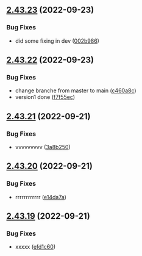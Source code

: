 ## [2.43.23](https://github.com/plazo1975/mvcdotnetdocker/compare/v2.43.22...v2.43.23) (2022-09-23)


### Bug Fixes

* did some fixing in dev ([002b986](https://github.com/plazo1975/mvcdotnetdocker/commit/002b986e5eafe1557b435cd22e660099215dd75f))



## [2.43.22](https://github.com/plazo1975/mvcdotnetdocker/compare/v2.43.21...v2.43.22) (2022-09-23)


### Bug Fixes

* change branche from master to main ([c460a8c](https://github.com/plazo1975/mvcdotnetdocker/commit/c460a8c71926d91b01acd0a4e52fc2facb75fe9d))
* version1 done ([f7f55ec](https://github.com/plazo1975/mvcdotnetdocker/commit/f7f55ecd9607a7b4bba511d8ccf5d6b1e0751d0e))



## [2.43.21](https://github.com/plazo1975/mvcdotnetdocker/compare/v2.43.20...v2.43.21) (2022-09-21)


### Bug Fixes

* vvvvvvvvv ([3a8b250](https://github.com/plazo1975/mvcdotnetdocker/commit/3a8b2505bb82617f5cefea085102ead40ffee82f))



## [2.43.20](https://github.com/plazo1975/mvcdotnetdocker/compare/v2.43.19...v2.43.20) (2022-09-21)


### Bug Fixes

* rrrrrrrrrrrr ([e14da7a](https://github.com/plazo1975/mvcdotnetdocker/commit/e14da7aa4a80a9ac7980b647bd761be8c73a4daa))



## [2.43.19](https://github.com/plazo1975/mvcdotnetdocker/compare/v2.44.1...v2.43.19) (2022-09-21)


### Bug Fixes

* xxxxx ([efd1c60](https://github.com/plazo1975/mvcdotnetdocker/commit/efd1c6012cacd62064a87ae9c47c6d33d3214994))



